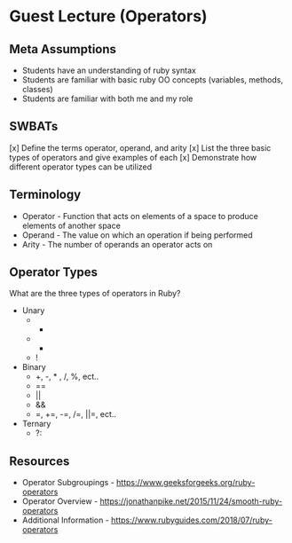 # Guest Lecture (Operators)

## Meta Assumptions

* Students have an understanding of ruby syntax
* Students are familiar with basic ruby OO concepts (variables, methods, classes)
* Students are familiar with both me and my role

## SWBATs

[x] Define the terms operator, operand, and arity
[x] List the three basic types of operators and give examples of each
[x] Demonstrate how different operator types can be utilized


## Terminology

* Operator - Function that acts on elements of a space to produce elements of another space
* Operand - The value on which an operation if being performed
* Arity - The number of operands an operator acts on


## Operator Types

What are the three types of operators in Ruby?
* Unary
  - -
  - +
  - !
* Binary
  - +, -, * , /, %, ect..
  - ==
  - ||
  - &&
  - =, +=, -=, /=, ||=, ect..
* Ternary
  - ?:

## Resources

- Operator Subgroupings - https://www.geeksforgeeks.org/ruby-operators
- Operator Overview - https://jonathanpike.net/2015/11/24/smooth-ruby-operators
- Additional Information - https://www.rubyguides.com/2018/07/ruby-operators
